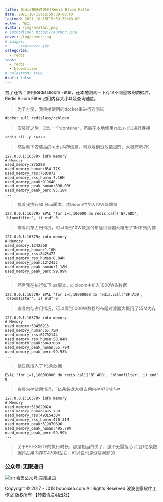 ```yaml
---
title: Redis布隆过滤器|Redis Bloom Filter
date: 2021-10-15T15:59:39+08:00
lastmod: 2021-10-15T15:59:39+08:00
author: 胡巴
avatar: /img/avatar.jpeg
# authorlink: https://author.site
cover: /img/cover.jpg
# images:
#   - /img/cover.jpg
categories:
  - redis
tags:
  - redis
  - bloomfilter
# nolastmod: true
draft: false
---
```


为了在线上使用Redis Bloom Filter，在本地测试一下存储不同量级的数据后，Redis Bloom Filter 占用内存大小以及查询速度。

<!--more-->

> 为了方便，我直接使用的docker来进行的测试

```
docker pull redislabs/rebloom
```

> 安装好之后，启动一个container，然后在本地使用`redis-cli`进行连接

```
redis-cli -p 16379
```

> 然后看下安装后的redis内存信息，可以看到没放数据前，大概有857K

```
127.0.0.1:16379> info memory
# Memory
used_memory:875280
used_memory_human:854.77K
used_memory_rss:7503872
used_memory_rss_human:7.16M
used_memory_peak:919640
used_memory_peak_human:898.09K
used_memory_peak_perc:95.18%
...
```

> 接着我执行如下lua脚本，向bloom中加入10W条数据

```
127.0.0.1:16379> EVAL "for i=1,100000 do redis.call('BF.ADD', 'bloomfilter', i) end" 0
```

> 查看内存占用情况，可以看到10W数据的布隆过滤器大概用了1M不到内存

```
127.0.0.1:16379> info memory
# Memory
used_memory:1242368
used_memory_human:1.18M
used_memory_rss:8425472
used_memory_rss_human:8.04M
used_memory_peak:1242432
used_memory_peak_human:1.18M
used_memory_peak_perc:99.99%
...
```

> 然后我在执行如下lua脚本，向bloom中加入1000W条数据

```
127.0.0.1:16379> EVAL "for i=1,10000000 do redis.call('BF.ADD', 'bloomfilter', i) end" 0
```

> 查看内存占用情况，可以看到1000W数据的布隆过滤器大概用了55M内存

```
127.0.0.1:16379> info memory
# Memory
used_memory:58456216
used_memory_human:55.75M
used_memory_rss:61702144
used_memory_rss_human:58.84M
used_memory_peak:58497088
used_memory_peak_human:55.79M
used_memory_peak_perc:99.93%
...
```

> 最后我插入了1亿条数据

```
EVAL "for i=1,100000000 do redis.call('BF.ADD', 'bloomfilter', i) end" 0
```

> 查看内存使用情况，1亿条数据大概占用内存470M内存

```
127.0.0.1:16379> info memory
# Memory
used_memory:519829824
used_memory_human:495.75M
used_memory_rss:493154304
used_memory_rss_human:470.31M
used_memory_peak:519870696
used_memory_peak_human:495.79M
used_memory_peak_perc:99.99%
...
```

> 关于BF.EXISTS的执行时长，那是相当的快了，这个无需担心
> 而且1亿条数据的占用内存在470M左右，可以说也是没啥问题的

<!--qr_code-->

### 公众号: 无限递归

![alt 搜索公众号:无限递归](/img/gongzhonghao.jpeg "无限递归")

<!--declare-declare-->

Copyright &copy; 2017 - 2018 boboidea.com All Rights Reserved 波波创意软件工作室 版权所有 【转载请注明出处】
